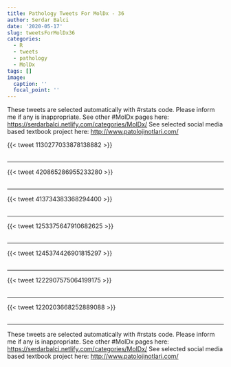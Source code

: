 ```yaml
---
title: Pathology Tweets For MolDx - 36
author: Serdar Balci
date: '2020-05-17'
slug: tweetsForMolDx36
categories:
  - R
  - tweets
  - pathology
  - MolDx
tags: []
image:
  caption: ''
  focal_point: ''
---
```



These tweets are selected automatically with #rstats code. Please inform me if any is inappropriate.
See other #MolDx pages here: https://serdarbalci.netlify.com/categories/MolDx/ 
See selected social media based textbook project here: http://www.patolojinotlari.com/

{{< tweet 1130277033878138882 >}}
<br>
<br>
<hr>
{{< tweet 420865286955233280 >}}
<br>
<br>
<hr>
{{< tweet 413734383368294400 >}}
<br>
<br>
<hr>
{{< tweet 1253375647910682625 >}}
<br>
<br>
<hr>
{{< tweet 1245374426901815297 >}}
<br>
<br>
<hr>
{{< tweet 1222907575064199175 >}}
<br>
<br>
<hr>
{{< tweet 1220203668252889088 >}}
<br>
<br>
<hr>


These tweets are selected automatically with #rstats code. Please inform me if any is inappropriate.
See other #MolDx pages here: https://serdarbalci.netlify.com/categories/MolDx/ 
See selected social media based textbook project here: http://www.patolojinotlari.com/
